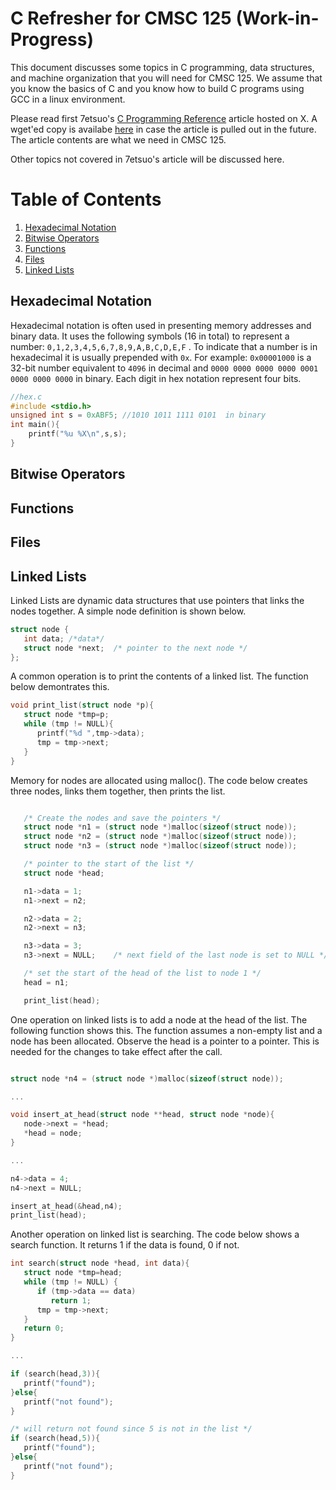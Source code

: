 # C Refresher for CMSC 125 (Work-in-Progress)

This document discusses some topics in C programming, data structures, and machine organization that you will 
need for CMSC 125. We assume that you know the basics of C and you know how to build 
C programs using GCC in a linux environment. 

Please read first 7etsuo's [C Programming Reference](https://x.com/7etsuo/article/1822539624398614681) article hosted on X. A wget'ed copy is availabe [here](https://github.com/CMSC125-ICS-UPLB/c-refresher/tree/main/7etsuo-c-reference) in case the article is pulled out in the future. The article contents are what we need in CMSC 125. 

Other topics not covered in 7etsuo's article will be discussed here.

# Table of Contents

1. [Hexadecimal Notation](#hexadecimal-notation)
1. [Bitwise Operators](#bitwise-operators)
1. [Functions](#functions)
1. [Files](#files)
1. [Linked Lists](#linked-lists)

## Hexadecimal Notation

Hexadecimal notation is often used in presenting memory addresses and binary data. 
It uses the following symbols (16 in total) to represent 
a number: `0,1,2,3,4,5,6,7,8,9,A,B,C,D,E,F` . To indicate that a number is in hexadecimal it is usually prepended with `0x`. For example: `0x00001000` is a 32-bit number equivalent to `4096` in decimal and `0000 0000 0000 0000 0001 0000 0000 0000` in binary. Each digit in hex notation represent four bits.

```C
//hex.c
#include <stdio.h>
unsigned int s = 0xABF5; //1010 1011 1111 0101  in binary
int main(){
    printf("%u %X\n",s,s);
}
```

## Bitwise Operators

## Functions

## Files

## Linked Lists

Linked Lists are dynamic data structures that use pointers that links the nodes together.
A simple node definition is shown below.

```C
struct node {
   int data; /*data*/
   struct node *next;  /* pointer to the next node */
};

```

A common operation is to print the contents of a linked list. The function below demontrates this.

```C
void print_list(struct node *p){
   struct node *tmp=p;
   while (tmp != NULL){
      printf("%d ",tmp->data);
      tmp = tmp->next;
   }
}
```

Memory for nodes are allocated using malloc(). The code below creates three nodes, links them together, then prints the list.

```C

   /* Create the nodes and save the pointers */
   struct node *n1 = (struct node *)malloc(sizeof(struct node));
   struct node *n2 = (struct node *)malloc(sizeof(struct node));
   struct node *n3 = (struct node *)malloc(sizeof(struct node));

   /* pointer to the start of the list */
   struct node *head;

   n1->data = 1;
   n1->next = n2;

   n2->data = 2;
   n2->next = n3;

   n3->data = 3;
   n3->next = NULL;    /* next field of the last node is set to NULL */

   /* set the start of the head of the list to node 1 */
   head = n1;

   print_list(head);

```

One operation on linked lists is to add a node at the head of the list. The following function shows this. The function assumes a non-empty list and a node has been allocated. Observe the head is a pointer to a pointer. This is needed for the changes to take effect after the call.

```C

struct node *n4 = (struct node *)malloc(sizeof(struct node));

...

void insert_at_head(struct node **head, struct node *node){
   node->next = *head;
   *head = node;
}

...

n4->data = 4;
n4->next = NULL;

insert_at_head(&head,n4);
print_list(head);


```

Another operation on linked list is searching. The code below shows a search function. It returns 1 if the data is found, 0 if not.

```C
int search(struct node *head, int data){
   struct node *tmp=head;
   while (tmp != NULL) {
      if (tmp->data == data)
         return 1;
      tmp = tmp->next;
   }
   return 0;
}

...

if (search(head,3)){
   printf("found");
}else{
   printf("not found");
}

/* will return not found since 5 is not in the list */
if (search(head,5)){
   printf("found");
}else{
   printf("not found");
}




```




